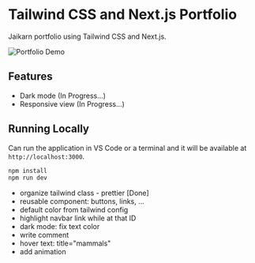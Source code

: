 # Tailwind CSS and Next.js Portfolio

Jaikarn portfolio using Tailwind CSS and Next.js.

![Portfolio Demo](demo/demo.gif)

## Features

- Dark mode (In Progress...)
- Responsive view (In Progress...)

## Running Locally

Can run the application in VS Code or a terminal and it will be available at `http://localhost:3000`.

```bash
npm install
npm run dev
```

<!-- TO DO -->
- organize tailwind class - prettier        [Done]
- reusable component: buttons, links, ...
- default color from tailwind config
- highlight navbar link while at that ID
- dark mode: fix text color
- write comment
- hover text: title="mammals"
- add animation